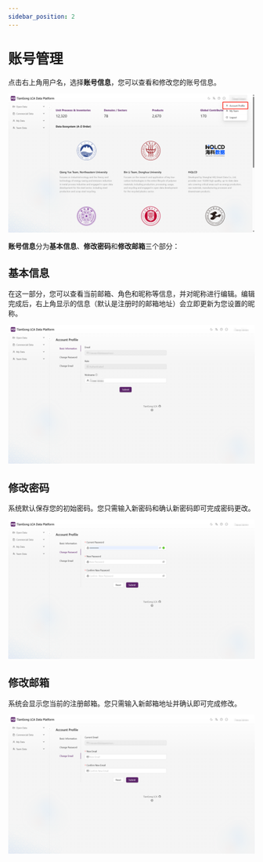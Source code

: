 ```yaml
---
sidebar_position: 2
---
```


# 账号管理

点击右上角用户名，选择**账号信息**，您可以查看和修改您的账号信息。

![账号信息](./img/account-profile-1.png)

**账号信息**分为**基本信息**、**修改密码**和**修改邮箱**三个部分：

## 基本信息

在这一部分，您可以查看当前邮箱、角色和昵称等信息，并对昵称进行编辑。编辑完成后，右上角显示的信息（默认是注册时的邮箱地址）会立即更新为您设置的昵称。

![基本信息](./img/basic-information.png)

## 修改密码

系统默认保存您的初始密码。您只需输入新密码和确认新密码即可完成密码更改。

![修改密码](./img/change-password.png)

## 修改邮箱

系统会显示您当前的注册邮箱。您只需输入新邮箱地址并确认即可完成修改。

![修改邮箱](./img/change-email.png)
